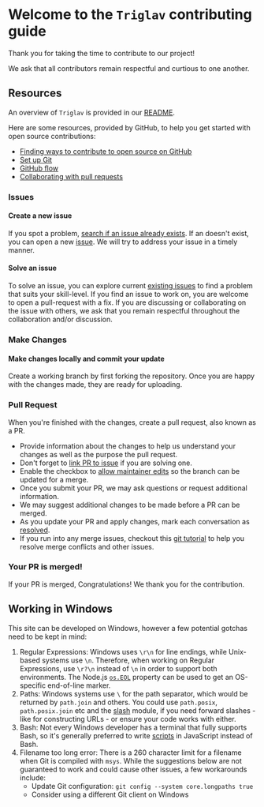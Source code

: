 # Welcome to the `Triglav` contributing guide <!-- omit in toc -->

Thank you for taking the time to contribute to our project!

We ask that all contributors remain respectful and curtious to one another.

## Resources

An overview of `Triglav` is provided in our [README](https://github.com/jrudar/Triglav/README.md). 

Here are some resources, provided by GitHub, to help you get started with open source contributions:

- [Finding ways to contribute to open source on GitHub](https://docs.github.com/en/get-started/exploring-projects-on-github/finding-ways-to-contribute-to-open-source-on-github)
- [Set up Git](https://docs.github.com/en/get-started/quickstart/set-up-git)
- [GitHub flow](https://docs.github.com/en/get-started/quickstart/github-flow)
- [Collaborating with pull requests](https://docs.github.com/en/github/collaborating-with-pull-requests)

### Issues

#### Create a new issue

If you spot a problem, [search if an issue already exists](https://docs.github.com/en/github/searching-for-information-on-github/searching-on-github/searching-issues-and-pull-requests#search-by-the-title-body-or-comments). If an doesn't exist, you can open a new [issue](https://github.com/jrudar/Triglav/issues/new). We will try to address your issue in a timely manner.

#### Solve an issue

To solve an issue, you can explore current [existing issues](https://github.com/jrudar/Triglav/issues/) to find a problem that suits your skill-level. If you find an issue to work on, you are welcome to open a pull-request with a fix. If you are discussing or collaborating on the issue with others, we ask that you remain respectful throughout the collaboration and/or discussion.

### Make Changes

#### Make changes locally and commit your update

Create a working branch by first forking the repository. Once you are happy with the changes made, they are ready for uploading.

### Pull Request

When you're finished with the changes, create a pull request, also known as a PR.
- Provide information about the changes to help us understand your changes as well as the purpose the pull request.
- Don't forget to [link PR to issue](https://docs.github.com/en/issues/tracking-your-work-with-issues/linking-a-pull-request-to-an-issue) if you are solving one.
- Enable the checkbox to [allow maintainer edits](https://docs.github.com/en/github/collaborating-with-issues-and-pull-requests/allowing-changes-to-a-pull-request-branch-created-from-a-fork) so the branch can be updated for a merge.
- Once you submit your PR, we may ask questions or request additional information.
- We may suggest additional changes to be made before a PR can be merged.
- As you update your PR and apply changes, mark each conversation as [resolved](https://docs.github.com/en/github/collaborating-with-issues-and-pull-requests/commenting-on-a-pull-request#resolving-conversations).
- If you run into any merge issues, checkout this [git tutorial](https://github.com/skills/resolve-merge-conflicts) to help you resolve merge conflicts and other issues.

### Your PR is merged!

If your PR is merged, Congratulations! We thank you for the contribution.

## Working in Windows

This site can be developed on Windows, however a few potential gotchas need to be kept in mind:

1. Regular Expressions: Windows uses `\r\n` for line endings, while Unix-based systems use `\n`. Therefore, when working on Regular Expressions, use `\r?\n` instead of `\n` in order to support both environments. The Node.js [`os.EOL`](https://nodejs.org/api/os.html#os_os_eol) property can be used to get an OS-specific end-of-line marker.
2. Paths: Windows systems use `\` for the path separator, which would be returned by `path.join` and others. You could use `path.posix`, `path.posix.join` etc and the [slash](https://ghub.io/slash) module, if you need forward slashes - like for constructing URLs - or ensure your code works with either.
3. Bash: Not every Windows developer has a terminal that fully supports Bash, so it's generally preferred to write [scripts](/script) in JavaScript instead of Bash.
4. Filename too long error: There is a 260 character limit for a filename when Git is compiled with `msys`. While the suggestions below are not guaranteed to work and could cause other issues, a few workarounds include:
    - Update Git configuration: `git config --system core.longpaths true`
    - Consider using a different Git client on Windows